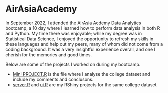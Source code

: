 # AirAsiaAcademy
In September 2022, I attended the AirAsia Acdemy Data Analytics bootcamp, a 10 day where I learned how to perform data analysis in both R and Python. My time there was enjoyable; while my degree was in Statistical Data Science, I enjoyed the opportunity to refresh my skills in these languages and help out my peers, many of whom did not come from a coding background. It was a very insightful experience overall, and one I cherish for the memories and good times.

Below are some of the projects I worked on during my bootcamp. 

- [Mini PROJECT.R](https://github.com/arissanbahari/AirAsiaAcademy/blob/main/MINI%20PROJECT.R) is the file where I analyse the
  college dataset and include my comments and conclusons.
- [server.R]() and [ui.R]() are my RShiny projects for the same college dataset

